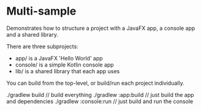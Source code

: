 # Multi-sample
Demonstrates how to structure a project with a JavaFX app, a console app and a shared library.

There are three subprojects:

* app/ is a JavaFX 'Hello World' app
* console/ is a simple Kotlin console app
* lib/ is a shared library that each app uses

You can build from the top-level, or build/run each project individually.

./gradlew build  // build everything
./gradlew :app:build // just build the app and dependencies
./gradlew :console:run // just build and run the console

